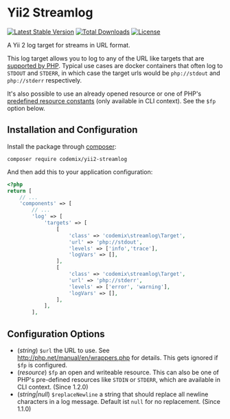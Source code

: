 Yii2 Streamlog
==============

[![Latest Stable Version](https://poser.pugx.org/codemix/yii2-streamlog/v/stable.svg)](https://packagist.org/packages/codemix/yii2-streamlog)
[![Total Downloads](https://poser.pugx.org/codemix/yii2-streamlog/downloads)](https://packagist.org/packages/codemix/yii2-streamlog)
[![License](https://poser.pugx.org/codemix/yii2-streamlog/license.svg)](https://packagist.org/packages/codemix/yii2-streamlog)

A Yii 2 log target for streams in URL format.

This log target allows you to log to any of the URL like targets that are
[supported by PHP](http://php.net/manual/en/wrappers.php). Typical use cases
are docker containers that often log to `STDOUT` and `STDERR`, in which case
the target urls would be `php://stdout` and `php://stderr` respectively.

It's also possible to use an already opened resource or one of PHP's
[predefined resource constants](http://php.net/manual/en/features.commandline.io-streams.php)
(only available in CLI context). See the `$fp` option below.


## Installation and Configuration

Install the package through [composer](http://getcomposer.org):

    composer require codemix/yii2-streamlog

And then add this to your application configuration:

```php
<?php
return [
    // ...
    'components' => [
        // ...
        'log' => [
            'targets' => [
                [
                    'class' => 'codemix\streamlog\Target',
                    'url' => 'php://stdout',
                    'levels' => ['info','trace'],
                    'logVars' => [],
                ],
                [
                    'class' => 'codemix\streamlog\Target',
                    'url' => 'php://stderr',
                    'levels' => ['error', 'warning'],
                    'logVars' => [],
                ],
            ],
        ],
```

## Configuration Options

 * (*string*) `$url` the URL to use. See http://php.net/manual/en/wrappers.php for details.
   This gets ignored if `$fp` is configured.
 * (*resource*) `$fp` an open and writeable resource. This can also be one of
   PHP's pre-defined resources like `STDIN` or `STDERR`, which are available in CLI context.
   (Since 1.2.0)
 * (*string|null*) `$replaceNewline` a string that should replace all newline characters in a log message.
   Default ist `null` for no replacement. (Since 1.1.0)
